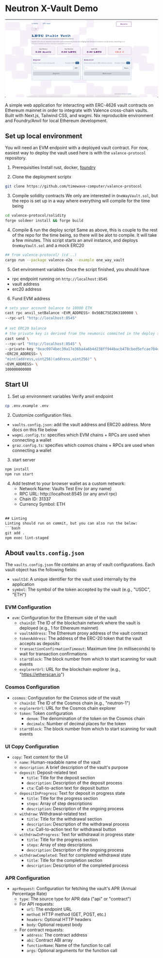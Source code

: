 # Neutron X-Vault Demo

![X—Vault Demo App Screenshot](./readme_screenshot.png)

A simple web application for interacting with ERC-4626 vault contracts on Ethereum mainnet in order to integrate with Valence cross-chain vaults. Built with Next.js, Tailwind CSS, and wagmi. Nix reproducible environment and Foundry/Anvil for local Ethereum development.

## Set up local environment

You will need an EVM endpoint with a deployed vault contract. For now, easiest way to deploy the vault used here is with the `valence-protocol` repository.

1. Prerequisities
   Install rust, docker, [foundry](https://github.com/foundry-rs/foundry)

2. Clone the deployment scriptx

```bash
git clone https://github.com/timewave-computer/valence-protocol
```

3. Compile solidity contracts
   We only are interested in `OneWayVault.sol`, but the repo is set up in a way where everything will compile for the time being

```bash
cd valence-protocol/solidity
forge soldeer install && forge build
```

4. Compile & run the deploy script
   Same as above, this is couple to the rest of the repo for the time being, so there will be alot to compile. It will take a few minutes.
   This script starts an anvil instance, and deploys `OneWayVault.sol` and a mock ERC20

```bash
## from valence-protocol/ (cd ..)
cargo run --package valence-e2e --example one_way_vault
```

5. Get environment variables
   Once the script finished, you should have

- rpc endpoint running on `http://localhost:8545`
- vault address
- erc20 address

6. Fund EVM address

```bash
# sets your account balance to 10000 ETH
cast rpc anvil_setBalance <EVM_ADDRESS> 0x56BC75E2D63100000 \
--rpc-url "http://localhost:8545"

# set ERC20 balance
# the private key is derived from the neumonic commited in the deploy script
cast send \
--rpc-url "http://localhost:8545" \
--private-key "0xac0974bec39a17e36ba4a6b4d238ff944bacb478cbed5efcae784d7bf4f2ff80" \
<ERC20_ADDRESS> \
"mint(address,uint256)(address,uint256)" \
<EVM_ADDRESS> \
100000000000
```

## Start UI

1. Set up environment variables
   Verify anvil endpoint

```bash
cp .env.example .env
```

2. Customize configuration files.

- `vaults.config.json`: add the vault address and ERC20 address. More docs on this file below
- `wagmi.config.ts`: specifies which EVM chains + RPCs are used when connecting a wallet
- `graz.config.ts`: specifies which cosmos chains + RPCs are used when connecting a wallet

3. start server

```bash
npm install
npm run start
```

4. Add testnet to your browser wallet as a custom network:
   - Network Name: Vaults Test Env (or any name)
   - RPC URL: http://localhost:8545 (or any anvil rpc)
   - Chain ID: 31337
   - Currency Symbol: ETH

````

## Linting
Linting should run on commit, but you can also run the below:
```bash
git add .
npm exec lint-staged
````

## About `vaults.config.json`

The `vaults.config.json` file contains an array of vault configurations. Each vault object has the following fields:

- `vaultId`: A unique identifier for the vault used internally by the application
- `symbol`: The symbol of the token accepted by the vault (e.g., "USDC", "ETH")

### EVM Configuration

- `evm`: Configuration for the Ethereum side of the vault
  - `chainId`: The ID of the blockchain network where the vault is deployed (e.g., 1 for Ethereum mainnet)
  - `vaultAddress`: The Ethereum proxy address of the vault contract
  - `tokenAddress`: The address of the ERC-20 token that the vault accepts as deposits
  - `transactionConfirmationTimeout`: Maximum time (in milliseconds) to wait for transaction confirmations
  - `startBlock`: The block number from which to start scanning for vault events
  - `explorerUrl`: URL for the blockchain explorer (e.g., "https://etherscan.io")

### Cosmos Configuration

- `cosmos`: Configuration for the Cosmos side of the vault
  - `chainId`: The ID of the Cosmos chain (e.g., "neutron-1")
  - `explorerUrl`: URL for the Cosmos chain explorer
  - `token`: Token configuration
    - `denom`: The denomination of the token on the Cosmos chain
    - `decimals`: Number of decimal places for the token
  - `startBlock`: The block number from which to start scanning for vault events

### UI Copy Configuration

- `copy`: Text content for the UI
  - `name`: Human-readable name of the vault
  - `description`: A brief description of the vault's purpose
  - `deposit`: Deposit-related text
    - `title`: Title for the deposit section
    - `description`: Description of the deposit process
    - `cta`: Call-to-action text for deposit button
  - `depositInProgress`: Text for deposit in progress state
    - `title`: Title for the progress section
    - `steps`: Array of step descriptions
    - `description`: Description of the ongoing process
  - `withdraw`: Withdrawal-related text
    - `title`: Title for the withdrawal section
    - `description`: Description of the withdrawal process
    - `cta`: Call-to-action text for withdrawal button
  - `withdrawInProgress`: Text for withdrawal in progress state
    - `title`: Title for the progress section
    - `steps`: Array of step descriptions
    - `description`: Description of the ongoing process
  - `withdrawCompleted`: Text for completed withdrawal state
    - `title`: Title for the completion section
    - `description`: Description of the completed process

### APR Configuration

- `aprRequest`: Configuration for fetching the vault's APR (Annual Percentage Rate)
  - `type`: The source type for APR data ("api" or "contract")
  - For API requests:
    - `url`: The endpoint URL
    - `method`: HTTP method (GET, POST, etc.)
    - `headers`: Optional HTTP headers
    - `body`: Optional request body
  - For contract requests:
    - `address`: The contract address
    - `abi`: Contract ABI array
    - `functionName`: Name of the function to call
    - `args`: Optional arguments for the function call
